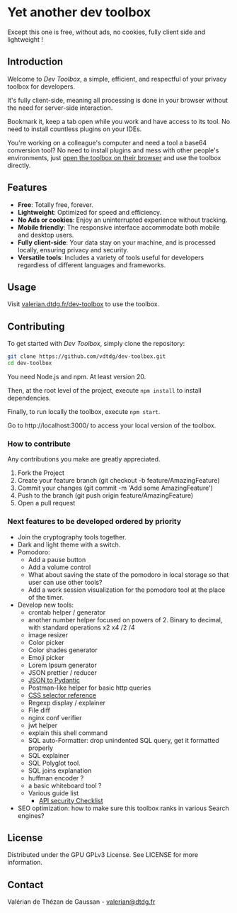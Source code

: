# Yet another dev toolbox
Except this one is free, without ads, no cookies, fully client side and lightweight !


## Introduction
Welcome to *Dev Toolbox*, a simple, efficient, and respectful of your privacy toolbox for developers. 

It's fully client-side, meaning all processing is done in your browser without the need for server-side interaction.

Bookmark it, keep a tab open while you work and have access to its tool. No need to install countless plugins on your IDEs.

You're working on a colleague's computer and need a tool a base64 conversion tool? No need to install plugins and mess with other people's environments, just [open the toolbox on their browser](https://valerian.dtdg.fr/dev-toolbox) and use the toolbox directly.


## Features
-  **Free**: Totally free, forever.
-  **Lightweight**: Optimized for speed and efficiency.
-  **No Ads or cookies**: Enjoy an uninterrupted experience without tracking.
-  **Mobile friendly**: The responsive interface accommodate both mobile and desktop users.
-  **Fully client-side**: Your data stay on your machine, and is processed locally, ensuring privacy and security.
-  **Versatile tools**: Includes a variety of tools useful for developers regardless of different languages and frameworks.


## Usage
Visit [valerian.dtdg.fr/dev-toolbox](https://valerian.dtdg.fr/dev-toolbox) to use the toolbox.


## Contributing
To get started with *Dev Toolbox*, simply clone the repository:
```bash
git clone https://github.com/vdtdg/dev-toolbox.git
cd dev-toolbox
```

You need Node.js and npm. At least version 20.

Then, at the root level of the project, execute `npm install` to install dependencies.

Finally, to run locally the toolbox, execute `npm start`.

Go to http://localhost:3000/ to access your local version of the toolbox.


### How to contribute
Any contributions you make are greatly appreciated.

1. Fork the Project
2. Create your feature branch (git checkout -b feature/AmazingFeature)
3. Commit your changes (git commit -m 'Add some AmazingFeature')
4. Push to the branch (git push origin feature/AmazingFeature)
5. Open a pull request


### Next features to be developed ordered by priority
- Join the cryptography tools together.
- Dark and light theme with a switch.
- Pomodoro:
  + Add a pause button
  + Add a volume control
  + What about saving the state of the pomodoro in local storage so that user can use other tools?
  + Add a work session visualization for the pomodoro tool at the place of the timer.
- Develop new tools:
  + crontab helper / generator
  + another number helper focused on powers of 2. Binary to decimal, with standard operations x2 x4 /2 /4
  + image resizer
  + Color picker
  + Color shades generator
  + Emoji picker
  + Lorem Ipsum generator
  + JSON prettier / reducer
  + [JSON to Pydantic](https://jsontopydantic.com/)
  + Postman-like helper for basic http queries
  + [CSS selector reference](https://www.w3schools.com/cssref/css_selectors.php)
  + Regexp display / explainer
  + File diff
  + nginx conf verifier
  + jwt helper
  + explain this shell command
  + SQL auto-Formatter: drop unindented SQL query, get it formatted properly
  + SQL explainer
  + SQL Polyglot tool.
  + SQL joins explanation
  + huffman encoder ?
  + a basic whiteboard tool ?
  + Various guide list
    *  [API security Checklist](https://github.com/shieldfy/API-Security-Checklist/blob/master/README.md?source=post_page-----78fd25dac4df--------------------------------)
- SEO optimization: how to make sure this toolbox ranks in various Search engines?


## License
Distributed under the GPU GPLv3 License. See LICENSE for more information.


## Contact
Valérian de Thézan de Gaussan - [valerian@dtdg.fr](mailto:valerian@dtdg.fr)
